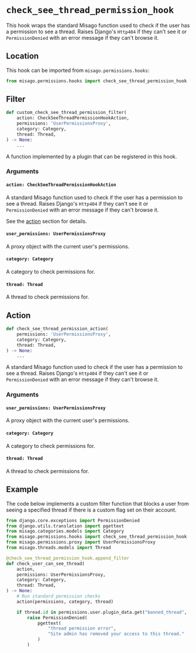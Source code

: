 # `check_see_thread_permission_hook`

This hook wraps the standard Misago function used to check if the user has a permission to see a thread. Raises Django's `Http404` if they can't see it or `PermissionDenied` with an error message if they can't browse it.


## Location

This hook can be imported from `misago.permissions.hooks`:

```python
from misago.permissions.hooks import check_see_thread_permission_hook
```


## Filter

```python
def custom_check_see_thread_permission_filter(
    action: CheckSeeThreadPermissionHookAction,
    permissions: 'UserPermissionsProxy',
    category: Category,
    thread: Thread,
) -> None:
    ...
```

A function implemented by a plugin that can be registered in this hook.


### Arguments

#### `action: CheckSeeThreadPermissionHookAction`

A standard Misago function used to check if the user has a permission to see a thread. Raises Django's `Http404` if they can't see it or `PermissionDenied` with an error message if they can't browse it.

See the [action](#action) section for details.


#### `user_permissions: UserPermissionsProxy`

A proxy object with the current user's permissions.


#### `category: Category`

A category to check permissions for.


#### `thread: Thread`

A thread to check permissions for.


## Action

```python
def check_see_thread_permission_action(
    permissions: 'UserPermissionsProxy',
    category: Category,
    thread: Thread,
) -> None:
    ...
```

A standard Misago function used to check if the user has a permission to see a thread. Raises Django's `Http404` if they can't see it or `PermissionDenied` with an error message if they can't browse it.


### Arguments

#### `user_permissions: UserPermissionsProxy`

A proxy object with the current user's permissions.


#### `category: Category`

A category to check permissions for.


#### `thread: Thread`

A thread to check permissions for.


## Example

The code below implements a custom filter function that blocks a user from seeing a specified thread if there is a custom flag set on their account.

```python
from django.core.exceptions import PermissionDenied
from django.utils.translation import pgettext
from misago.categories.models import Category
from misago.permissions.hooks import check_see_thread_permission_hook
from misago.permissions.proxy import UserPermissionsProxy
from misago.threads.models import Thread

@check_see_thread_permission_hook.append_filter
def check_user_can_see_thread(
    action,
    permissions: UserPermissionsProxy,
    category: Category,
    thread: Thread,
) -> None:
    # Run standard permission checks
    action(permissions, category, thread)

    if thread.id in permissions.user.plugin_data.get("banned_thread", []):
        raise PermissionDenied(
            pgettext(
                "thread permission error",
                "Site admin has removed your access to this thread."
            )
        )
```